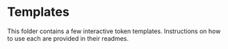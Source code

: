 # Templates

This folder contains a few interactive token templates.
Instructions on how to use each are provided in their readmes.
